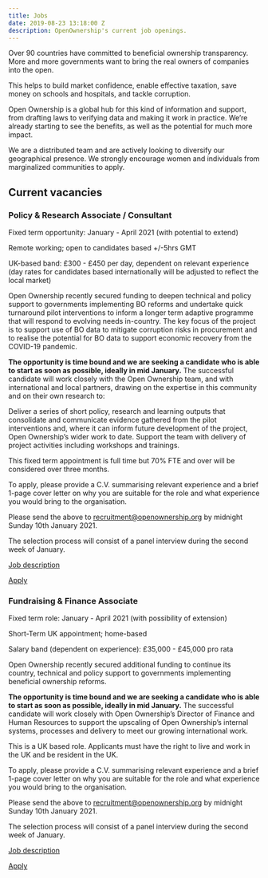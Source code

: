 ```yaml
---
title: Jobs
date: 2019-08-23 13:18:00 Z
description: OpenOwnership's current job openings.
---
```


Over 90 countries have committed to beneficial ownership transparency. More and more governments want to bring the real owners of companies into the open.

This helps to build market confidence, enable effective taxation, save money on schools and hospitals, and tackle corruption.

Open Ownership is a global hub for this kind of information and support, from drafting laws to verifying data and making it work in practice. We’re already starting to see the benefits, as well as the potential for much more impact.

We are a distributed team and are actively looking to diversify our geographical presence. We strongly encourage women and individuals from marginalized communities to apply.

## Current vacancies

### Policy & Research Associate / Consultant

Fixed term opportunity: January - April 2021 (with potential to extend)

Remote working; open to candidates based +/-5hrs GMT

UK-based band: £300 - £450 per day, dependent on relevant experience (day rates for candidates based internationally will be adjusted to reflect the local market)

Open Ownership recently secured funding to deepen technical and policy support to governments implementing BO reforms and undertake quick turnaround pilot interventions to inform a longer term adaptive programme that will respond to evolving needs in-country.  The key focus of the project is to support use of BO data to mitigate corruption risks in procurement and to realise the potential for BO data to support economic recovery from the COVID-19 pandemic. 

**The opportunity is time bound and we are seeking a candidate who is able to start as soon as possible, ideally in mid January.** The successful candidate will work closely with the Open Ownership team, and with international and local partners, drawing on the expertise in this community and on their own research to:

Deliver a series of short policy, research and learning outputs that consolidate and communicate evidence gathered from the pilot interventions and, where it can inform future development of the project, Open Ownership’s wider work to date.
Support the team with delivery of project activities including workshops and trainings.

This fixed term appointment is full time but 70% FTE and over will be considered over three months.

To apply, please provide a C.V. summarising relevant experience and a brief 1-page cover letter on why you are suitable for the role and what experience you would bring to the organisation. 

Please send the above to [recruitment@openownership.org](mailto:recruitment@openownership.org) by midnight Sunday 10th January 2021. 

The selection process will consist of a panel interview during the second week of January. 

[Job description](/uploads/Policy%20&%20Research%20Associate%20TEMP%20Dec%202020.pdf)

<a href="mailto:recruitment@openownership.org" class="button">Apply</a>

### Fundraising & Finance Associate 

Fixed term role: January - April 2021 (with possibility of extension)

Short-Term UK appointment; home-based

Salary band (dependent on experience): £35,000 - £45,000 pro rata

Open Ownership recently secured additional funding to continue its country, technical and policy support to governments implementing beneficial ownership reforms. 

**The opportunity is time bound and we are seeking a candidate who is able to start as soon as possible, ideally in mid January.** The successful candidate will work closely with Open Ownership’s Director of Finance and Human Resources to support the upscaling of Open Ownership’s internal systems, processes and delivery to meet our growing international work.

This is a UK based role. Applicants must have the right to live and work in the UK and be resident in the UK.

To apply, please provide a C.V. summarising relevant experience and a brief 1-page cover letter on why you are suitable for the role and what experience you would bring to the organisation. 

Please send the above to [recruitment@openownership.org](mailto:recruitment@openownership.org) by midnight Sunday 10th January 2021. 

The selection process will consist of a panel interview during the second week of January. 

[Job description](/uploads/Fundraising%20and%20Finance%20Associate%20TEMP%20Dec%202020.pdf)

<a href="mailto:recruitment@openownership.org" class="button">Apply</a>